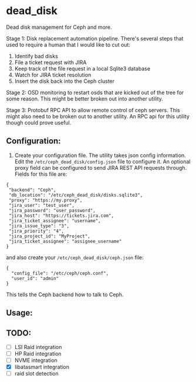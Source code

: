 # dead_disk
Dead disk management for Ceph and more.

Stage 1: Disk replacement automation pipeline. There's several steps that used to require a human that I would like to cut out:
1. Identify bad disks
2. File a ticket request with JIRA
3. Keep track of the file request in a local Sqlite3 database
4. Watch for JIRA ticket resolution
5. Insert the disk back into the Ceph cluster

Stage 2: OSD monitoring to restart osds that are kicked out of the tree for some reason.  This might be better broken out into another utility.

Stage 3: Protobuf RPC API to allow remote control of ceph servers.  This might
also need to be broken out to another utility.  An RPC api for this utility
though could prove useful.

## Configuration:
1. Create your configuration file.  The utility takes json config
information.  Edit the `/etc/ceph_dead_disk/config.json` file to configure it. 
An optional proxy field can be configured to send JIRA REST API requests through.
Fields for this file are:
```
{
 "backend": "Ceph",
 "db_location": "/etc/ceph_dead_disk/disks.sqlite3",
 "proxy": "https://my.proxy",
 "jira_user": "test_user",
 "jira_password": "user_password",
 "jira_host": "https://tickets.jira.com",
 "jira_ticket_assignee": "username",
 "jira_issue_type": "3",
 "jira_priority": "4",
 "jira_project_id": "MyProject",
 "jira_ticket_assignee": "assignee_username"
}
```
and also create your `/etc/ceph_dead_disk/ceph.json` file:
```
{
  "config_file": "/etc/ceph/ceph.conf",
  "user_id": "admin"
}
```
This tells the Ceph backend how to talk to Ceph.

## Usage:

## TODO:
- [ ] LSI Raid integration
- [ ] HP Raid integration
- [ ] NVME integration
- [x] libatasmart integration
- [ ] raid slot detection
